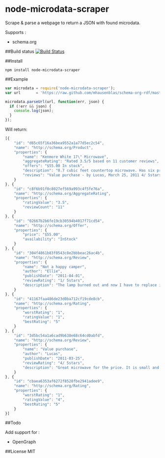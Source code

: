 node-microdata-scraper
======================

Scrape & parse a webpage to return a JSON with found microdata.

Supports :
* schema.org

##Build status
[![Build Status](https://travis-ci.org/tomav/node-microdata-scraper.png?branch=master)](https://travis-ci.org/tomav/node-microdata-scraper)

##Install

```npm install node-microdata-scraper```

##Example
```javascript
var microdata = require('node-microdata-scraper');
var url       = 'https://raw.github.com/mhausenblas/schema-org-rdf/master/examples/Thing/Product/Product.microdata';

microdata.parseUrl(url, function(err, json) {
  if (!err && json) {
    console.log(json);
  }
});
```

Will return:
```javascript
[{
    "id": "d65c65f16a36bea9552a1a77d5ec2c54",
    "name": "http://schema.org/Product",
    "properties": {
        "name": "Kenmore White 17\" Microwave",
        "aggregateRating": "Rated 3.5/5 based on 11 customer reviews",
        "offers": "$55.00 In stock",
        "description": "0.7 cubic feet countertop microwave. Has six preset cooking categories and convenience features like Add-A-Minute and Child Lock.",
        "reviews": "Value purchase - by Lucas, March 25, 2011 4/ 5stars Great microwave for the price. It is small and fits in my apartment."
    }
}, {
    "id": "c8f6b91f0c8027ef569a993c4f5fe76a",
    "name": "http://schema.org/AggregateRating",
    "properties": {
        "ratingValue": "3.5",
        "reviewCount": "11"
    }
}, {
    "id": "02667b2b6fe19cb30594b4017f71cd54",
    "name": "http://schema.org/Offer",
    "properties": {
        "price": "$55.00",
        "availability": "InStock"
    }
}, {
    "id": "304f4861b83f0543c8e2bbbeac26ac4b",
    "name": "http://schema.org/Review",
    "properties": {
        "name": "Not a happy camper",
        "author": "Ellie",
        "publishDate": "2011-04-01",
        "reviewRating": "1/ 5stars",
        "description": "The lamp burned out and now I have to replace it."
    }
}, {
    "id": "41167faa486de23d0ba712cf19cde8cb",
    "name": "http://schema.org/Rating",
    "properties": {
        "worstRating": "1",
        "ratingValue": "1",
        "bestRating": "5"
    }
}, {
    "id": "3d5bc54a1a6cad9b638e68c64cd0abfd",
    "name": "http://schema.org/Review",
    "properties": {
        "name": "Value purchase",
        "author": "Lucas",
        "publishDate": "2011-03-25",
        "reviewRating": "4/ 5stars",
        "description": "Great microwave for the price. It is small and fits in my apartment."
    }
}, {
    "id": "cbaea6353af6272f8528fbe2941adee9",
    "name": "http://schema.org/Rating",
    "properties": {
        "worstRating": "1",
        "ratingValue": "4",
        "bestRating": "5"
    }
}]
```

##Todo

Add support for :
* OpenGraph

##License
MIT
